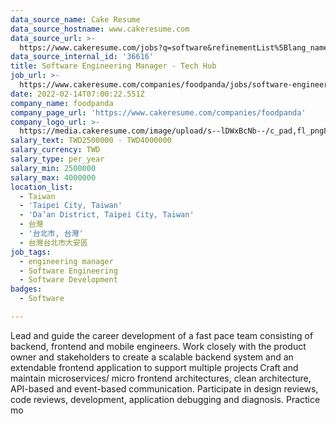 ```yaml
---
data_source_name: Cake Resume
data_source_hostname: www.cakeresume.com
data_source_url: >-
  https://www.cakeresume.com/jobs?q=software&refinementList%5Blang_name%5D%5B0%5D=English&refinementList%5Bsalary_type%5D=per_year&range%5Bsalary_range%5D%5Bmin%5D=1000000&page=2
data_source_internal_id: '36616'
title: Software Engineering Manager - Tech Hub
job_url: >-
  https://www.cakeresume.com/companies/foodpanda/jobs/software-engineering-manager-tech-hub
date: 2022-02-14T07:00:22.551Z
company_name: foodpanda
company_page_url: 'https://www.cakeresume.com/companies/foodpanda'
company_logo_url: >-
  https://media.cakeresume.com/image/upload/s--lDWxBcNb--/c_pad,fl_png8,h_200,w_200/v1571369066/au7vxybehtibmj1uedt2.png
salary_text: TWD2500000 - TWD4000000
salary_currency: TWD
salary_type: per_year
salary_min: 2500000
salary_max: 4000000
location_list:
  - Taiwan
  - 'Taipei City, Taiwan'
  - 'Da’an District, Taipei City, Taiwan'
  - 台灣
  - '台北市, 台灣'
  - 台灣台北市大安區
job_tags:
  - engineering manager
  - Software Engineering
  - Software Development
badges:
  - Software

---
```


Lead and guide the career development of a fast pace team consisting of backend, frontend and mobile engineers. Work closely with the product owner and stakeholders to create a scalable backend system and an extendable frontend application to support multiple projects Craft and maintain microservices/ micro frontend architectures, clean architecture, API-based and event-based communication. Participate in design reviews, code reviews, development, application debugging and diagnosis. Practice mo